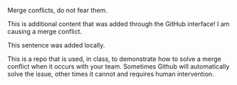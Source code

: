 
Merge conflicts, do not fear them.

This is additional content that was added through the GitHub interface! I am causing a merge conflict.

This sentence was added locally.

This is a repo that is used, in class, to demonstrate how to solve a merge conflict when it occurs with your team. Sometimes Github will automatically solve the issue, other times it cannot and requires human intervention.

